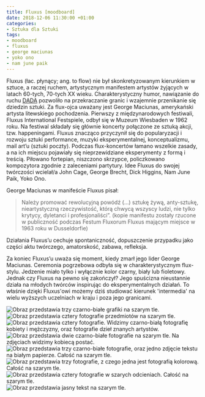 ```yaml
---
title: Fluxus [moodboard]
date: 2018-12-06 11:30:00 +01:00
categories:
- Sztuka dla Sztuki
tags:
- moodboard
- fluxus
- george maciunas
- yoko ono
- nam june paik
---
```


Fluxus (łac. płynący; ang. to flow) nie był skonkretyzowanym kierunkiem w sztuce, a raczej ruchem, artystycznym manifestem artystów żyjących w latach 60-tych, 70-tych XX wieku. Charakterystyczny humor, nawiązanie do ruchu [DADA](http://sztukauniwersalna.pl/2018-04-05-dadaizm-moodboard) pozwoliło na przekraczanie granic i wzajemnie przenikanie się dziedzin sztuki. Za flux-ojca uważany jest George Maciunas, amerykański artysta litewskiego pochodzenia. Pierwszy z międzynarodowych festiwali, Fluxus International Festspiele, odbył się w Muzeum Wiesbaden w 1962 roku. Na festiwal składały się głównie koncerty połączone ze sztuką akcji, tzw. happeningami. Fluxus znacząco przyczynił się do popularyzacji i rozwoju sztuki performance, muzyki eksperymentalnej, konceptualizmu, mail art’u (sztuki poczty). Podczas flux-koncertów łamano wszelkie zasady, a na ich miejscu pojawiały się nieprzewidziane eksperymenty z formą i treścią. Piłowano fortepian, niszczono skrzypce, policzkowano kompozytora zgodnie z zaleceniami partytury. Idee Fluxus do swojej twórczości wcielał/a John Cage, George Brecht, Dick Higgins, Nam June Paik, Yoko Ono. 

George Maciunas w manifeście Fluxus pisał:


> Należy promować rewolucyjną powódź (…) sztukę żywą, anty-sztukę, nieartystyczną rzeczywistość, którą chwycą wszyscy ludzi, nie tylko krytycy, dyletanci i profesjonaliści”.
(kopie manifestu zostały rzucone w publiczność podczas Festum Fluxorum Fluxus mającym miejsce w 1963 roku w Dusseldorfie)


Działania Fluxus’u cechuje spontaniczność, dopuszczenie przypadku jako części aktu twórczego, amatorskość, zabawa, refleksja. 


Za koniec Fluxus’u uważa się moment, kiedy zmarł jego lider George Maciunas. Ceremonia pogrzebowa odbyła się w charakterystycznym flux-stylu. Jedzenie miało tylko i wyłącznie kolor czarny, biały lub fioletowy.
Jednak czy Fluxus na pewno się zakończył? Jego spuścizna nieustannie działa na młodych twórców inspirując do eksperymentalnych działań. To właśnie dzięki Fluxus'owi możemy dziś studiować kierunek 'intermedia' na wielu wyższych uczelniach w kraju i poza jego granicami. 



![Obraz przedstawia trzy czarno-białe grafiki na szarym tle.](https://assets2.ello.co/uploads/asset/attachment/8596053/ello-optimized-b16c9890.jpg)
![Obraz przedstawia cztery fotografie przedmiotów na szarym tle.](https://assets2.ello.co/uploads/asset/attachment/8596056/ello-optimized-fddc1289.jpg)
![Obraz przedstawia cztery fotografie. Widzimy czarno-białą fotografię kobiety i mężczyzny, oraz fotografie dzieł znanych artystów.](https://assets1.ello.co/uploads/asset/attachment/8596060/ello-optimized-a429436d.jpg)
![Obraz przedstawia dwie czarno-białe fotografie na szarym tle. Na zdjęciach widzimy kobiecą postać.](https://assets0.ello.co/uploads/asset/attachment/8596064/ello-optimized-33f18cdf.jpg)
![Obraz przedstawia trzy czarno-białe fotografie, oraz jedno zdjęcie tekstu na białym papierze. Całość na szarym tle.](https://assets2.ello.co/uploads/asset/attachment/8596074/ello-optimized-4911291f.jpg)
![Obraz przedstawia trzy fotografie, z czego jedna jest fotografią kolorową. Całość na szarym tle.](https://assets0.ello.co/uploads/asset/attachment/8596080/ello-optimized-3c365d1c.jpg)
![Obraz przedstawia cztery fotografie w szarych odcieniach. Całość na szarym tle.](https://assets0.ello.co/uploads/asset/attachment/8596082/ello-optimized-40b8a51c.jpg)
![Obraz przedstawia jasny tekst na szarym tle.](https://assets1.ello.co/uploads/asset/attachment/8596087/ello-optimized-abee7ccc.jpg)
